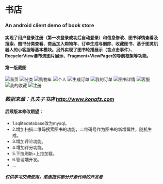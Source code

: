 # 书店
### An android client demo of book store

#### 实现了用户登录注册（第一次登录成功后自动登录）和信息修改、图书详情查看及搜索、图书分类查看、商品加入购物车、订单生成与删除、收藏图书、基于图灵机器人的小客服等基本模块。另外实现了图书轮播展示（含点击事件）、RecyclerView瀑布流图片展示、Fragment+ViewPager的导航框架等功能。

#### 第一版截图
![首页](https://github.com/Anleeno-Xu/StoreDemo/blob/master/app/src/main/assets/p1.png)
![分类](https://github.com/Anleeno-Xu/StoreDemo/blob/master/app/src/main/assets/p2.png)
![购物车](https://github.com/Anleeno-Xu/StoreDemo/blob/master/app/src/main/assets/p3.png)
![个人](https://github.com/Anleeno-Xu/StoreDemo/blob/master/app/src/main/assets/p4.png)
![生成订单](https://github.com/Anleeno-Xu/StoreDemo/blob/master/app/src/main/assets/p5.png)
![我的订单](https://github.com/Anleeno-Xu/StoreDemo/blob/master/app/src/main/assets/p6.png)
![图书详情](https://github.com/Anleeno-Xu/StoreDemo/blob/master/app/src/main/assets/p7.png)
![客服](https://github.com/Anleeno-Xu/StoreDemo/blob/master/app/src/main/assets/p8.png)
![我的收藏](https://github.com/Anleeno-Xu/StoreDemo/blob/master/app/src/main/assets/p9.png)
![注册](https://github.com/Anleeno-Xu/StoreDemo/blob/master/app/src/main/assets/p10.png)

### *数据来源：孔夫子书店 http://www.kongfz.com*

#### 后续版本修改期望：
* 1.sqlitedatabase改为mysql。
* 2.增加扫描二维码搜索图书的功能，二维码号作为图书的新增属性，随机生成。
* 3.增加评论功能。
* 4.增加评分功能。
* 5.下拉刷新+上拉加载。
* 6.管理端开发。
* ...

##### 仅供学习交流使用，感谢提供部分开源代码的开发者
